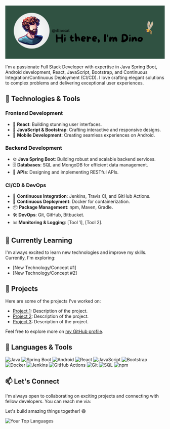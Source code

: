 <!-- Add a profile banner here if you like -->
![ # Hi there, I'm Dino 👋](https://github.com/dinosat/dinosat/raw/main/banner.png)

I'm a passionate Full Stack Developer with expertise in Java Spring Boot, Android development, React, JavaScript, Bootstrap, and Continuous Integration/Continuous Deployment (CI/CD). I love crafting elegant solutions to complex problems and delivering exceptional user experiences.

## 🔧 Technologies & Tools

### Frontend Development
- 🌟 **React**: Building stunning user interfaces.
- 🎨 **JavaScript & Bootstrap**: Crafting interactive and responsive designs.
- 📱 **Mobile Development**: Creating seamless experiences on Android.

### Backend Development
- ⚙️ **Java Spring Boot**: Building robust and scalable backend services.
- 🗄️ **Databases**: SQL and MongoDB for efficient data management.
- 🚀 **APIs**: Designing and implementing RESTful APIs.

### CI/CD & DevOps
- 🔄 **Continuous Integration**: Jenkins, Travis CI, and GitHub Actions.
- 🚢 **Continuous Deployment**: Docker for containerization.
- 📦 **Package Management**: npm, Maven, Gradle.
- 🛠️ **DevOps**: Git, GitHub, Bitbucket.
- 📊 **Monitoring & Logging**: [Tool 1], [Tool 2].

## 🌱 Currently Learning

I'm always excited to learn new technologies and improve my skills. Currently, I'm exploring:

- [New Technology/Concept #1]
- [New Technology/Concept #2]

## 📂 Projects

Here are some of the projects I've worked on:

- [Project 1](link-to-project-1): Description of the project.
- [Project 2](link-to-project-2): Description of the project.
- [Project 3](link-to-project-3): Description of the project.

Feel free to explore more on [my GitHub profile](https://github.com/dinosat).

## 🔧 Languages & Tools

 ![Java](https://img.icons8.com/color/48/000000/java-coffee-cup-logo.png)
 ![Spring Boot](https://img.icons8.com/color/48/000000/spring-logo.png)
 ![Android](https://img.icons8.com/color/48/000000/android-os.png)
 ![React](https://img.icons8.com/color/48/000000/react-native.png)
 ![JavaScript](https://img.icons8.com/color/48/000000/javascript.png)
 ![Bootstrap](https://img.icons8.com/color/48/000000/bootstrap.png)
 ![Docker](https://img.icons8.com/color/48/000000/docker.png)
![Jenkins](https://img.icons8.com/color/48/000000/jenkins.png)
![GitHub Actions](https://img.icons8.com/color/48/000000/github.png)
 ![Git](https://img.icons8.com/color/48/000000/git.png)
 ![SQL](https://img.icons8.com/color/48/000000/sql.png)
 ![npm](https://img.icons8.com/color/48/000000/npm.png)

## 📫 Let's Connect

I'm always open to collaborating on exciting projects and connecting with fellow developers. You can reach me via:

Let's build amazing things together! 😄

![Your Top Languages](https://github-readme-stats.vercel.app/api/top-langs/?username=dinosat&layout=compact)


